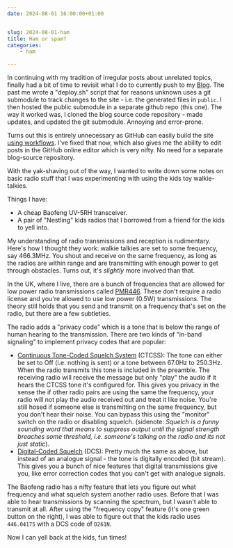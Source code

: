 ```yaml
---
date: 2024-08-01 16:00:00+01:00


slug: 2024-08-01-ham
title: Ham or spam?
categories:
    - ham

---
```


In continuing with my tradition of irregular posts about unrelated topics, finally had a bit of time to revisit what
I do to currently push to my [Blog](https://blog.rsinha.org/). The past me wrote a "deploy.sh" script that for reasons
unknown uses a git submodule to track changes to the site - i.e. the generated files in `public`. I then hosted the
public submodule in a separate github repo (this one). The way it worked was, I cloned the blog source code repository -
made updates, and updated the git submodule. Annoying and error-prone.

Turns out this is entirely unnecessary as GitHub can easily build the
site [using workflows](https://gohugo.io/hosting-and-deployment/hosting-on-github/). I've fixed that now, which also
gives me the ability to edit posts in the GitHub online editor which is very nifty. No need for a separate blog-source
repository.

With the yak-shaving out of the way, I wanted to write down some notes on basic radio stuff that I was experimenting
with using the kids toy walkie-talkies.

Things I have:
   * A cheap Baofeng UV-5RH transceiver.
   * A pair of "Nestling" kids radios that I borrowed from a friend for the kids to yell into.

My understanding of radio transmissions and reception is rudimentary. Here's how I thought they work: walkie talkies
are set to some frequency, say 466.3MHz. You shout and receive on the same frequency, as long as the radios are within
range and are transmitting with enough power to get through obstacles. Turns out, it's _slightly_ more involved than
that.

In the UK, where I live, there are a bunch of frequencies that are allowed for low power radio transmissions called
[PMR446](https://en.wikipedia.org/wiki/PMR446). These don't require a radio license and you're allowed to use low power
(0.5W) transmissions. The theory still holds that you send and transmit on a frequency that's set on the radio, but
there are a few subtleties.

The radio adds a "privacy code" which is a tone that is below the range of human hearing to
the transmission. There are two kinds of "in-band signaling" to implement privacy codes that are popular:
   * [Continuous Tone-Coded Squelch System](https://en.wikipedia.org/wiki/Continuous_Tone-Coded_Squelch_System) (CTCSS):
   The tone can either be set to Off (i.e. nothing is sent) or a tone between 67.0Hz to 250.3Hz. When the radio transmits
   this tone is included in the preamble. The receiving radio will receive the message but only "play" the audio if it
   hears the CTCSS tone it's configured for. This gives you privacy in the sense the if other radio pairs are using the
   same the frequency, your radio will not play the audio received out and treat it like noise. You're still hosed if
   someone else is transmitting on the same frequency, but you don't hear their noise. You can bypass this using the
   "monitor" switch on the radio or disabling squelch. (sidenote: *Squelch is a funny sounding word that means to
   suppress output until the signal strength breaches some threshold, i.e. someone's talking on the radio and its not
   just static*).
   * [Digital-Coded Squelch](https://en.wikipedia.org/wiki/Squelch) (DCS): Pretty much the same as above, but instead
   of an analogue signal - the tone is digitally encoded (bit stream). This gives you a bunch of nice features that
   digital transmissions give you, like error correction codes that you can't get with analogue signals.

The Baofeng radio has a nifty feature that lets you figure out what frequency and what squelch system another radio uses.
Before that I was able to hear transmissions by scanning the spectrum, but I wasn't able to transmit at all. After using
the "frequency copy" feature (it's one green button on the right), I was able to figure out that the kids radio uses
`446.04175` with a DCS code of `D261N`.

Now I can yell back at the kids, fun times!



